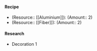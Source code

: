 #### Recipe
- (Resource:: [[Aluminium]]): (Amount:: 2)
- (Resource:: [[Fiber]]): (Amount:: 2)

#### Research
- Decoration 1